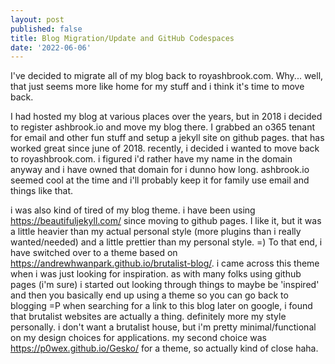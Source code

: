 ```yaml
---
layout: post
published: false
title: Blog Migration/Update and GitHub Codespaces
date: '2022-06-06'
---
```

I've decided to migrate all of my blog back to royashbrook.com. Why... well, that just seems more like home for my stuff and i think it's time to move back.

I had hosted my blog at various places over the years, but in 2018 i decided to register ashbrook.io and move my blog there. I grabbed an o365 tenant for email and other fun stuff and setup a jekyll site on github pages. that has worked great since june of 2018. recently, i decided i wanted to move back to royashbrook.com. i figured i'd rather have my name in the domain anyway and i have owned that domain for i dunno how long. ashbrook.io seemed cool at the time and i'll probably keep it for family use email and things like that.

i was also kind of tired of my blog theme. i have been using https://beautifuljekyll.com/ since moving to github pages. I like it, but it was a little heavier than my actual personal style (more plugins than i really wanted/needed) and a little prettier than my personal style. =) To that end, i have switched over to a theme based on https://andrewhwanpark.github.io/brutalist-blog/. i came across this theme when i was just looking for inspiration. as with many folks using github pages (i'm sure) i started out looking through things to maybe be 'inspired' and then you basically end up using a theme so you can go back to blogging =P when searching for a link to this blog later on google, i found that brutalist websites are actually a thing. definitely more my style personally. i don't want a brutalist house, but i'm pretty minimal/functional on my design choices for applications. my second choice was https://p0wex.github.io/Gesko/ for a theme, so actually kind of close haha.



